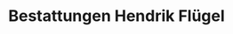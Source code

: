 ---
title: "Bestattungen Hendrik Flügel"
url: /wurzen/bestattungen-hendrik-fluegel/
shop: Bestattungen
---
